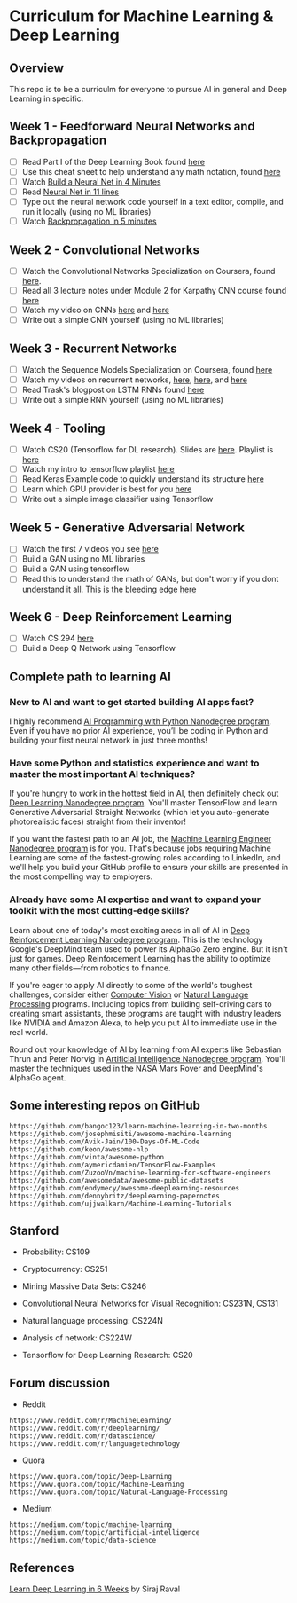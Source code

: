# Curriculum for Machine Learning & Deep Learning

## Overview

This repo is to be a curriculm for everyone to pursue AI in general and Deep Learning in specific.

## Week 1 - Feedforward Neural Networks and Backpropagation

- [ ] Read Part I of the Deep Learning Book found [here](http://www.deeplearningbook.org/) 
- [ ] Use this cheat sheet to help understand any math notation, found [here](https://www.flickr.com/photos/95869671@N08/40544016221)
- [ ] Watch [Build a Neural Net in 4 Minutes](https://www.youtube.com/watch?v=h3l4qz76JhQ)
- [ ] Read [Neural Net in 11 lines](https://iamtrask.github.io/2015/07/12/basic-python-network/) 
- [ ] Type out the neural network code yourself in a text editor, compile, and run it locally (using no ML libraries)
- [ ] Watch [Backpropagation in 5 minutes](https://www.youtube.com/watch?v=q555kfIFUCM)

## Week 2 - Convolutional Networks

- [ ] Watch the Convolutional Networks Specialization on Coursera, found [here](https://www.coursera.org/learn/convolutional-neural-networks). 
- [ ] Read all 3 lecture notes under Module 2 for Karpathy CNN course found [here](http://cs231n.github.io/)
- [ ] Watch my video on CNNs [here](https://www.youtube.com/watch?v=FTr3n7uBIuE&t=1782s) and [here](https://www.youtube.com/watch?v=cAICT4Al5Ow&t=4s)
- [ ] Write out a simple CNN yourself (using no ML libraries)

## Week 3 - Recurrent Networks

- [ ] Watch the Sequence Models Specialization on Coursera, found [here](https://www.coursera.org/learn/nlp-sequence-models)
- [ ] Watch my videos on recurrent networks, [here](https://www.youtube.com/watch?v=BwmddtPFWtA&t=4s), [here](https://www.youtube.com/watch?v=cdLUzrjnlr4), and [here](https://www.youtube.com/watch?v=9zhrxE5PQgY&t=25s)
- [ ] Read Trask's blogpost on LSTM RNNs found [here](https://iamtrask.github.io/2015/11/15/anyone-can-code-lstm/)
- [ ] Write out a simple RNN yourself (using no ML libraries)

## Week 4 - Tooling

- [ ] Watch CS20 (Tensorflow for DL research). Slides are [here](http://web.stanford.edu/class/cs20si/syllabus.html). Playlist is [here](https://www.youtube.com/watch?v=g-EvyKpZjmQ&list=PLDuNt91tg0urwwTQNKyUbncSDvMEl74ww)
- [ ] Watch my intro to tensorflow playlist [here](https://www.youtube.com/watch?v=2FmcHiLCwTU&list=PL2-dafEMk2A7EEME489DsI468AB0wQsMV)
- [ ] Read Keras Example code to quickly understand its structure [here](https://keras.io/getting-started/sequential-model-guide/)
- [ ] Learn which GPU provider is best for you [here](https://medium.com/@rupak.thakur/aws-vs-paperspace-vs-floydhub-choosing-your-cloud-gpu-partner-350150606b39)
- [ ] Write out a simple image classifier using Tensorflow

## Week 5 - Generative Adversarial Network
- [ ] Watch the first 7 videos you see [here](https://www.youtube.com/results?search_query=generative+adversarial+network)
- [ ] Build a GAN using no ML libraries
- [ ] Build a GAN using tensorflow
- [ ] Read this to understand the math of GANs, but don't worry if you dont understand it all. This is the bleeding edge [here](https://lilianweng.github.io/lil-log/2017/08/20/from-GAN-to-WGAN.html)

## Week 6 - Deep Reinforcement Learning
- [ ] Watch CS 294 [here](http://rail.eecs.berkeley.edu/deeprlcourse/) 
- [ ] Build a Deep Q Network using Tensorflow

## Complete path to learning AI

### New to AI and want to get started building AI apps fast?

I highly recommend [AI Programming with Python Nanodegree program](https://mclick.udacity.com/z/iqpazvm1?uid=b6ac2a85-43dc-41bf-9664-dc8bdce2cf34&mid=3a105728-c021-469c-91f2-4b7d02cd30fe). Even if you have no prior AI experience, you’ll be coding in Python and building your first neural network in just three months!

### Have some Python and statistics experience and want to master the most important AI techniques?

If you're hungry to work in the hottest field in AI, then definitely check out [Deep Learning Nanodegree program](https://mclick.udacity.com/z/mh56dg3n?uid=b6ac2a85-43dc-41bf-9664-dc8bdce2cf34&mid=3a105728-c021-469c-91f2-4b7d02cd30fe). You'll master TensorFlow and learn Generative Adversarial Straight Networks (which let you auto-generate photorealistic faces) straight from their inventor!

If you want the fastest path to an AI job, the [Machine Learning Engineer Nanodegree program](https://mclick.udacity.com/z/479w4xt1?uid=b6ac2a85-43dc-41bf-9664-dc8bdce2cf34&mid=3a105728-c021-469c-91f2-4b7d02cd30fe) is for you. That's because jobs requiring Machine Learning are some of the fastest-growing roles according to LinkedIn, and we'll help you build your GitHub profile to ensure your skills are presented in the most compelling way to employers.

### Already have some AI expertise and want to expand your toolkit with the most cutting-edge skills?

Learn about one of today's most exciting areas in all of AI in [Deep Reinforcement Learning Nanodegree program](https://mclick.udacity.com/z/ifxx8hu3?uid=b6ac2a85-43dc-41bf-9664-dc8bdce2cf34&mid=3a105728-c021-469c-91f2-4b7d02cd30fe). This is the technology Google's DeepMind team used to power its AlphaGo Zero engine. But it isn't just for games. Deep Reinforcement Learning has the ability to optimize many other fields—from robotics to finance.

If you're eager to apply AI directly to some of the world's toughest challenges, consider either [Computer Vision](https://mclick.udacity.com/z/2mxeahm1?uid=b6ac2a85-43dc-41bf-9664-dc8bdce2cf34&mid=3a105728-c021-469c-91f2-4b7d02cd30fe) or [Natural Language Processing](https://mclick.udacity.com/z/mjmz2h53?uid=b6ac2a85-43dc-41bf-9664-dc8bdce2cf34&mid=3a105728-c021-469c-91f2-4b7d02cd30fe) programs. Including topics from building self-driving cars to creating smart assistants, these programs are taught with industry leaders like NVIDIA and Amazon Alexa, to help you put AI to immediate use in the real world.

Round out your knowledge of AI by learning from AI experts like Sebastian Thrun and Peter Norvig in [Artificial Intelligence Nanodegree program](https://mclick.udacity.com/z/ct0ovega?uid=b6ac2a85-43dc-41bf-9664-dc8bdce2cf34&mid=3a105728-c021-469c-91f2-4b7d02cd30fe). You'll master the techniques used in the NASA Mars Rover and DeepMind's AlphaGo agent.

## Some interesting repos on GitHub

```
https://github.com/bangoc123/learn-machine-learning-in-two-months
https://github.com/josephmisiti/awesome-machine-learning
https://github.com/Avik-Jain/100-Days-Of-ML-Code
https://github.com/keon/awesome-nlp
https://github.com/vinta/awesome-python
https://github.com/aymericdamien/TensorFlow-Examples
https://github.com/ZuzooVn/machine-learning-for-software-engineers
https://github.com/awesomedata/awesome-public-datasets
https://github.com/endymecy/awesome-deeplearning-resources
https://github.com/dennybritz/deeplearning-papernotes
https://github.com/ujjwalkarn/Machine-Learning-Tutorials
```

## Stanford

- Probability: CS109

- Cryptocurrency: CS251

- Mining Massive Data Sets: CS246

- Convolutional Neural Networks for Visual Recognition: CS231N, CS131

- Natural language processing: CS224N

- Analysis of network: CS224W

- Tensorflow for Deep Learning Research: CS20

## Forum discussion

- Reddit

```
https://www.reddit.com/r/MachineLearning/
https://www.reddit.com/r/deeplearning/
https://www.reddit.com/r/datascience/
https://www.reddit.com/r/languagetechnology
```

- Quora

```
https://www.quora.com/topic/Deep-Learning
https://www.quora.com/topic/Machine-Learning
https://www.quora.com/topic/Natural-Language-Processing
```

- Medium

```
https://medium.com/topic/machine-learning
https://medium.com/topic/artificial-intelligence
https://medium.com/topic/data-science
```

## References

[Learn Deep Learning in 6 Weeks](https://youtu.be/_qjNH1rDLm0) by Siraj Raval